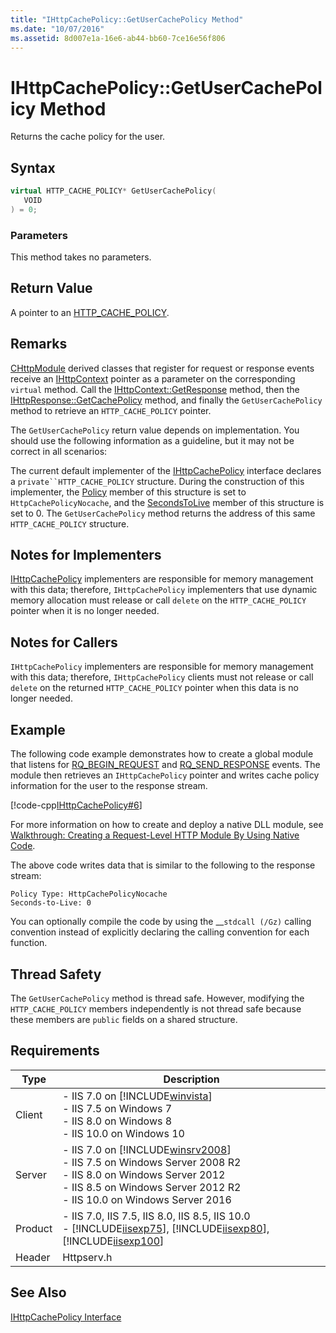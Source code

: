 ```yaml
---
title: "IHttpCachePolicy::GetUserCachePolicy Method"
ms.date: "10/07/2016"
ms.assetid: 8d007e1a-16e6-ab44-bb60-7ce16e56f806
---
```

# IHttpCachePolicy::GetUserCachePolicy Method
Returns the cache policy for the user.  
  
## Syntax  
  
```cpp  
virtual HTTP_CACHE_POLICY* GetUserCachePolicy(  
   VOID  
) = 0;  
```  
  
### Parameters  
 This method takes no parameters.  
  
## Return Value  
 A pointer to an [HTTP_CACHE_POLICY](https://go.microsoft.com/fwlink/?LinkId=62468).  
  
## Remarks  
 [CHttpModule](../../web-development-reference/native-code-api-reference/chttpmodule-class.md) derived classes that register for request or response events receive an [IHttpContext](../../web-development-reference/native-code-api-reference/ihttpcontext-interface.md) pointer as a parameter on the corresponding `virtual` method. Call the [IHttpContext::GetResponse](../../web-development-reference/native-code-api-reference/ihttpcontext-getresponse-method.md) method, then the [IHttpResponse::GetCachePolicy](../../web-development-reference/native-code-api-reference/ihttpresponse-getcachepolicy-method.md) method, and finally the `GetUserCachePolicy` method to retrieve an `HTTP_CACHE_POLICY` pointer.  
  
 The `GetUserCachePolicy` return value depends on implementation. You should use the following information as a guideline, but it may not be correct in all scenarios:  
  
 The current default implementer of the [IHttpCachePolicy](../../web-development-reference/native-code-api-reference/ihttpcachepolicy-interface.md) interface declares a `private``HTTP_CACHE_POLICY` structure. During the construction of this implementer, the [Policy](https://go.microsoft.com/fwlink/?LinkId=62468) member of this structure is set to `HttpCachePolicyNocache`, and the [SecondsToLive](https://go.microsoft.com/fwlink/?LinkId=62468) member of this structure is set to 0. The `GetUserCachePolicy` method returns the address of this same `HTTP_CACHE_POLICY` structure.  
  
## Notes for Implementers  
 [IHttpCachePolicy](../../web-development-reference/native-code-api-reference/ihttpcachepolicy-interface.md) implementers are responsible for memory management with this data; therefore, `IHttpCachePolicy` implementers that use dynamic memory allocation must release or call `delete` on the `HTTP_CACHE_POLICY` pointer when it is no longer needed.  
  
## Notes for Callers  
 `IHttpCachePolicy` implementers are responsible for memory management with this data; therefore, `IHttpCachePolicy` clients must not release or call `delete` on the returned `HTTP_CACHE_POLICY` pointer when this data is no longer needed.  
  
## Example  
 The following code example demonstrates how to create a global module that listens for [RQ_BEGIN_REQUEST](../../web-development-reference/native-code-api-reference/request-processing-constants.md) and [RQ_SEND_RESPONSE](../../web-development-reference/native-code-api-reference/request-processing-constants.md) events. The module then retrieves an `IHttpCachePolicy` pointer and writes cache policy information for the user to the response stream.  
  
 [!code-cpp[IHttpCachePolicy#6](../../../samples/snippets/cpp/VS_Snippets_IIS/IIS7/IHttpCachePolicy/cpp/GetUserCachePolicy.cpp#6)]  
  
 For more information on how to create and deploy a native DLL module, see [Walkthrough: Creating a Request-Level HTTP Module By Using Native Code](../../web-development-reference/native-code-development-overview/walkthrough-creating-a-request-level-http-module-by-using-native-code.md).  
  
 The above code writes data that is similar to the following to the response stream:  
  
```  
Policy Type: HttpCachePolicyNocache  
Seconds-to-Live: 0  
```  
  
 You can optionally compile the code by using the __`stdcall (/Gz)` calling convention instead of explicitly declaring the calling convention for each function.  
  
## Thread Safety  
 The `GetUserCachePolicy` method is thread safe. However, modifying the `HTTP_CACHE_POLICY` members independently is not thread safe because these members are `public` fields on a shared structure.  
  
## Requirements  
  
|Type|Description|  
|----------|-----------------|  
|Client|-   IIS 7.0 on [!INCLUDE[winvista](../../wmi-provider/includes/winvista-md.md)]<br />-   IIS 7.5 on Windows 7<br />-   IIS 8.0 on Windows 8<br />-   IIS 10.0 on Windows 10|  
|Server|-   IIS 7.0 on [!INCLUDE[winsrv2008](../../wmi-provider/includes/winsrv2008-md.md)]<br />-   IIS 7.5 on Windows Server 2008 R2<br />-   IIS 8.0 on Windows Server 2012<br />-   IIS 8.5 on Windows Server 2012 R2<br />-   IIS 10.0 on Windows Server 2016|  
|Product|-   IIS 7.0, IIS 7.5, IIS 8.0, IIS 8.5, IIS 10.0<br />-   [!INCLUDE[iisexp75](../../web-development-reference/native-code-api-reference/includes/iisexp75-md.md)], [!INCLUDE[iisexp80](../../web-development-reference/native-code-api-reference/includes/iisexp80-md.md)], [!INCLUDE[iisexp100](../../web-development-reference/native-code-api-reference/includes/iisexp100-md.md)]|  
|Header|Httpserv.h|  
  
## See Also  
 [IHttpCachePolicy Interface](../../web-development-reference/native-code-api-reference/ihttpcachepolicy-interface.md)

